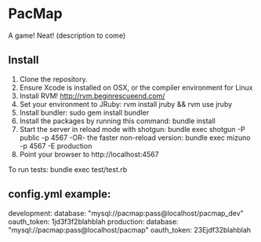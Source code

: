 PacMap
==================

A game! Neat! (description to come)


Install
---

1) Clone the repository.
2) Ensure Xcode is installed on OSX, or the compiler environment for Linux
3) Install RVM! http://rvm.beginrescueend.com/
4) Set your environment to JRuby: rvm install jruby && rvm use jruby
5) Install bundler: sudo gem install bundler
6) Install the packages by running this command: bundle install
7) Start the server in reload mode with shotgun: bundle exec shotgun -P public -p 4567   -OR-   the faster non-reload version: bundle exec mizuno -p 4567 -E production
8) Point your browser to http://localhost:4567

To run tests: bundle exec test/test.rb

config.yml example:
---
development:
  database: "mysql://pacmap:pass@localhost/pacmap_dev"
  oauth_token: 1jd3f3f2blahblah
production:
  database: "mysql://pacmap:pass@localhost/pacmap"
  oauth_token: 23Ejdf32blahblah
